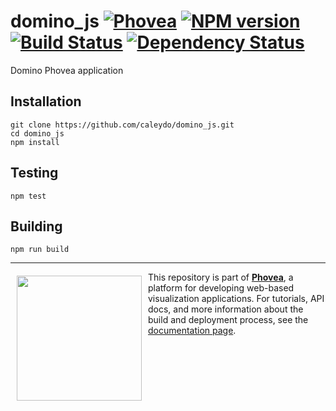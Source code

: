 domino_js [![Phovea][phovea-image]][phovea-url] [![NPM version][npm-image]][npm-url] [![Build Status][travis-image]][travis-url] [![Dependency Status][daviddm-image]][daviddm-url]
=====================

Domino Phovea application

Installation
------------

```
git clone https://github.com/caleydo/domino_js.git
cd domino_js
npm install
```

Testing
-------

```
npm test
```

Building
--------

```
npm run build
```



***

<a href="https://caleydo.org"><img src="http://caleydo.org/assets/images/logos/caleydo.svg" align="left" width="200px" hspace="10" vspace="6"></a>
This repository is part of **[Phovea](http://phovea.caleydo.org/)**, a platform for developing web-based visualization applications. For tutorials, API docs, and more information about the build and deployment process, see the [documentation page](http://caleydo.org/documentation/).


[phovea-image]: https://img.shields.io/badge/Phovea-Application-1BA64E.svg
[phovea-url]: https://phovea.caleydo.org
[npm-image]: https://badge.fury.io/js/domino_js.svg
[npm-url]: https://npmjs.org/package/domino_js
[travis-image]: https://travis-ci.org/caleydo/domino_js.svg?branch=master
[travis-url]: https://travis-ci.org/caleydo/domino_js
[daviddm-image]: https://david-dm.org/caleydo/domino_js.svg?theme=shields.io
[daviddm-url]: https://david-dm.org/caleydo/domino_js
